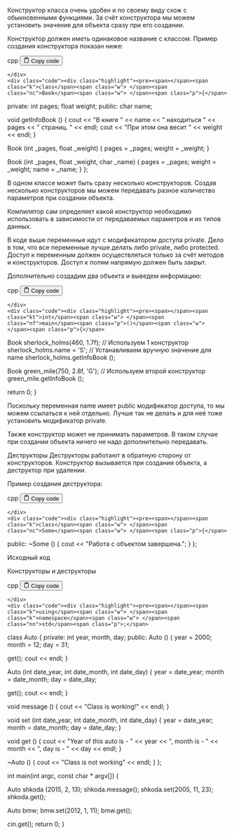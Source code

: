 <p>Конструктор класса очень удобен и по своему виду схож с обыкновенными функциями. 
За счёт конструктора мы можем установить значения для объекта сразу при его создании.</p>
<p>Конструктор должен иметь одинаковое название с классом. Пример создания конструктора показан ниже:</p>
<div class="code-element">
    <div class="lang-line">
        <text>cpp</text>
        <button class="copy-button"
        onclick="copyCode(this)">
    <svg stroke="currentColor"
         fill="none"
         stroke-width="2"
         viewBox="0 0 24 24"
         stroke-linecap="round"
         stroke-linejoin="round"
         class="h-4 w-4"
         height="1em"
         width="1em"
         xmlns="http://www.w3.org/2000/svg">
        <path d="M16 4h2a2 2 0 0 1 2 2v14a2 2 0 0 1-2 2H6a2 2 0 0 1-2-2V6a2 2 0 0 1 2-2h2"></path>
        <rect x="8" y="2" width="8" height="4" rx="1" ry="1"></rect>
    </svg>
    <text>Copy code</text>
</button>

    </div>
    <div class="code"><div class="highlight"><pre><span></span><span class="k">class</span><span class="w"> </span><span class="nc">Book</span><span class="w"> </span><span class="p">{</span>
<span class="k">private</span><span class="o">:</span>
<span class="w">    </span><span class="kt">int</span><span class="w"> </span><span class="n">pages</span><span class="p">;</span>
<span class="w">    </span><span class="kt">float</span><span class="w"> </span><span class="n">weight</span><span class="p">;</span>
<span class="k">public</span><span class="o">:</span><span class="w"> </span>
<span class="w">    </span><span class="kt">char</span><span class="w"> </span><span class="n">name</span><span class="p">;</span>

<span class="w">    </span><span class="kt">void</span><span class="w"> </span><span class="nf">getInfoBook</span><span class="w"> </span><span class="p">()</span><span class="w"> </span><span class="p">{</span>
<span class="w">        </span><span class="n">cout</span><span class="w"> </span><span class="o">&lt;&lt;</span><span class="w"> </span><span class="s">&quot;В книге &quot;</span><span class="w"> </span><span class="o">&lt;&lt;</span><span class="w"> </span><span class="n">name</span><span class="w"> </span><span class="o">&lt;&lt;</span><span class="w"> </span><span class="s">&quot; находиться &quot;</span><span class="w"> </span><span class="o">&lt;&lt;</span><span class="w"> </span><span class="n">pages</span><span class="w"> </span><span class="o">&lt;&lt;</span><span class="w"> </span><span class="s">&quot; страниц. &quot;</span><span class="w"> </span><span class="o">&lt;&lt;</span><span class="w"> </span><span class="n">endl</span><span class="p">;</span>
<span class="w">        </span><span class="n">cout</span><span class="w"> </span><span class="o">&lt;&lt;</span><span class="w"> </span><span class="s">&quot;При этом она весит &quot;</span><span class="w"> </span><span class="o">&lt;&lt;</span><span class="w"> </span><span class="n">weight</span><span class="w"> </span><span class="o">&lt;&lt;</span><span class="w"> </span><span class="n">endl</span><span class="p">;</span>
<span class="w">    </span><span class="p">}</span><span class="w"> </span>

<span class="w">    </span><span class="n">Book</span><span class="w"> </span><span class="p">(</span><span class="kt">int</span><span class="w"> </span><span class="n">_pages</span><span class="p">,</span><span class="w"> </span><span class="kt">float</span><span class="w"> </span><span class="n">_weight</span><span class="p">)</span><span class="w"> </span><span class="p">{</span>
<span class="w">        </span><span class="n">pages</span><span class="w"> </span><span class="o">=</span><span class="w"> </span><span class="n">_pages</span><span class="p">;</span>
<span class="w">        </span><span class="n">weight</span><span class="w"> </span><span class="o">=</span><span class="w"> </span><span class="n">_weight</span><span class="p">;</span>
<span class="w">    </span><span class="p">}</span>

<span class="w">    </span><span class="n">Book</span><span class="w"> </span><span class="p">(</span><span class="kt">int</span><span class="w"> </span><span class="n">_pages</span><span class="p">,</span><span class="w"> </span><span class="kt">float</span><span class="w"> </span><span class="n">_weight</span><span class="p">,</span><span class="w"> </span><span class="kt">char</span><span class="w"> </span><span class="n">_name</span><span class="p">)</span><span class="w"> </span><span class="p">{</span>
<span class="w">        </span><span class="n">pages</span><span class="w"> </span><span class="o">=</span><span class="w"> </span><span class="n">_pages</span><span class="p">;</span>
<span class="w">        </span><span class="n">weight</span><span class="w"> </span><span class="o">=</span><span class="w"> </span><span class="n">_weight</span><span class="p">;</span>
<span class="w">        </span><span class="n">name</span><span class="w"> </span><span class="o">=</span><span class="w"> </span><span class="n">_name</span><span class="p">;</span>
<span class="w">    </span><span class="p">}</span>
<span class="p">};</span>
</pre></div></div>
</div>

<p>В одном классе может быть сразу несколько конструкторов. 
Создав несколько конструкторов мы можем передавать разное количество параметров при создании объекта.</p>
<p>Компилятор сам определяет какой конструктор необходимо использовать в зависимости от передаваемых параметров и их типов данных. </p>
<p>В коде выше переменные идут с модификатором доступа private. 
Дело в том, что все переменные лучше делать либо private, либо protected. 
Доступ к переменным должен осуществляться только за счёт методов и конструкторов. Доступ к полям напрямую должен быть закрыт.</p>
<p>Дополнительно создадим два объекта и выведем информацию:</p>
<div class="code-element">
    <div class="lang-line">
        <text>cpp</text>
        <button class="copy-button"
        onclick="copyCode(this)">
    <svg stroke="currentColor"
         fill="none"
         stroke-width="2"
         viewBox="0 0 24 24"
         stroke-linecap="round"
         stroke-linejoin="round"
         class="h-4 w-4"
         height="1em"
         width="1em"
         xmlns="http://www.w3.org/2000/svg">
        <path d="M16 4h2a2 2 0 0 1 2 2v14a2 2 0 0 1-2 2H6a2 2 0 0 1-2-2V6a2 2 0 0 1 2-2h2"></path>
        <rect x="8" y="2" width="8" height="4" rx="1" ry="1"></rect>
    </svg>
    <text>Copy code</text>
</button>

    </div>
    <div class="code"><div class="highlight"><pre><span></span><span class="kt">int</span><span class="w"> </span><span class="nf">main</span><span class="p">()</span><span class="w"> </span><span class="p">{</span>
<span class="w">    </span><span class="n">Book</span><span class="w"> </span><span class="n">sherlock_holms</span><span class="p">(</span><span class="mi">460</span><span class="p">,</span><span class="w"> </span><span class="mf">1.7f</span><span class="p">);</span><span class="w"> </span><span class="c1">// Используем 1 конструктор</span>
<span class="w">    </span><span class="n">sherlock_holms</span><span class="p">.</span><span class="n">name</span><span class="w"> </span><span class="o">=</span><span class="w"> </span><span class="sc">&#39;S&#39;</span><span class="p">;</span><span class="w"> </span><span class="c1">// Устанавливаем вручную значение для name</span>
<span class="w">    </span><span class="n">sherlock_holms</span><span class="p">.</span><span class="n">getInfoBook</span><span class="w"> </span><span class="p">();</span>

<span class="w">    </span><span class="n">Book</span><span class="w"> </span><span class="n">green_mile</span><span class="p">(</span><span class="mi">750</span><span class="p">,</span><span class="w"> </span><span class="mf">2.8f</span><span class="p">,</span><span class="w"> </span><span class="sc">&#39;G&#39;</span><span class="p">);</span><span class="w"> </span><span class="c1">// Используем второй конструктор</span>
<span class="w">    </span><span class="n">green_mile</span><span class="p">.</span><span class="n">getInfoBook</span><span class="w"> </span><span class="p">();</span>

<span class="w">    </span><span class="k">return</span><span class="w"> </span><span class="mi">0</span><span class="p">;</span>
<span class="p">}</span>
</pre></div></div>
</div>

<p>Поскольку переменная name имеет public модификатор доступа, то мы можем ссылаться к ней отдельно. 
Лучше так не делать и для неё тоже установить модификатор private.</p>
<p>Также конструктор может не принимать параметров. 
В таком случае при создании объекта ничего не надо дополнительно передавать.</p>
<p>Деструкторы
Деструкторы работают в обратную сторону от конструкторов. 
Конструктор вызывается при создании объекта, а деструктор при удалении.</p>
<p>Пример создания деструктора:</p>
<div class="code-element">
    <div class="lang-line">
        <text>cpp</text>
        <button class="copy-button"
        onclick="copyCode(this)">
    <svg stroke="currentColor"
         fill="none"
         stroke-width="2"
         viewBox="0 0 24 24"
         stroke-linecap="round"
         stroke-linejoin="round"
         class="h-4 w-4"
         height="1em"
         width="1em"
         xmlns="http://www.w3.org/2000/svg">
        <path d="M16 4h2a2 2 0 0 1 2 2v14a2 2 0 0 1-2 2H6a2 2 0 0 1-2-2V6a2 2 0 0 1 2-2h2"></path>
        <rect x="8" y="2" width="8" height="4" rx="1" ry="1"></rect>
    </svg>
    <text>Copy code</text>
</button>

    </div>
    <div class="code"><div class="highlight"><pre><span></span><span class="k">class</span><span class="w"> </span><span class="nc">Some</span><span class="w"> </span><span class="p">{</span>
<span class="k">public</span><span class="o">:</span>
<span class="w">    </span><span class="o">~</span><span class="n">Some</span><span class="w"> </span><span class="p">()</span><span class="w"> </span><span class="p">{</span>
<span class="w">        </span><span class="n">cout</span><span class="w"> </span><span class="o">&lt;&lt;</span><span class="w"> </span><span class="s">&quot;Работа с объектом завершена.&quot;</span><span class="p">;</span>
<span class="w">    </span><span class="p">}</span>
<span class="p">};</span>
</pre></div></div>
</div>

<p>Исходный код</p>
<p>Конструкторы и деструкторы</p>
<div class="code-element">
    <div class="lang-line">
        <text>cpp</text>
        <button class="copy-button"
        onclick="copyCode(this)">
    <svg stroke="currentColor"
         fill="none"
         stroke-width="2"
         viewBox="0 0 24 24"
         stroke-linecap="round"
         stroke-linejoin="round"
         class="h-4 w-4"
         height="1em"
         width="1em"
         xmlns="http://www.w3.org/2000/svg">
        <path d="M16 4h2a2 2 0 0 1 2 2v14a2 2 0 0 1-2 2H6a2 2 0 0 1-2-2V6a2 2 0 0 1 2-2h2"></path>
        <rect x="8" y="2" width="8" height="4" rx="1" ry="1"></rect>
    </svg>
    <text>Copy code</text>
</button>

    </div>
    <div class="code"><div class="highlight"><pre><span></span><span class="k">using</span><span class="w"> </span><span class="k">namespace</span><span class="w"> </span><span class="nn">std</span><span class="p">;</span>

<span class="k">class</span><span class="w"> </span><span class="nc">Auto</span><span class="w"> </span><span class="p">{</span>
<span class="k">private</span><span class="o">:</span>
<span class="w">    </span><span class="kt">int</span><span class="w"> </span><span class="n">year</span><span class="p">,</span><span class="w"> </span><span class="n">month</span><span class="p">,</span><span class="w"> </span><span class="n">day</span><span class="p">;</span>
<span class="k">public</span><span class="o">:</span>
<span class="w">    </span><span class="n">Auto</span><span class="w"> </span><span class="p">()</span><span class="w"> </span><span class="p">{</span>
<span class="w">        </span><span class="n">year</span><span class="w"> </span><span class="o">=</span><span class="w"> </span><span class="mi">2000</span><span class="p">;</span>
<span class="w">        </span><span class="n">month</span><span class="w"> </span><span class="o">=</span><span class="w"> </span><span class="mi">12</span><span class="p">;</span>
<span class="w">        </span><span class="n">day</span><span class="w"> </span><span class="o">=</span><span class="w"> </span><span class="mi">31</span><span class="p">;</span>

<span class="w">        </span><span class="n">get</span><span class="p">();</span>
<span class="w">        </span><span class="n">cout</span><span class="w"> </span><span class="o">&lt;&lt;</span><span class="w"> </span><span class="n">endl</span><span class="p">;</span>
<span class="w">    </span><span class="p">}</span>

<span class="w">    </span><span class="n">Auto</span><span class="w"> </span><span class="p">(</span><span class="kt">int</span><span class="w"> </span><span class="n">date_year</span><span class="p">,</span><span class="w"> </span><span class="kt">int</span><span class="w"> </span><span class="n">date_month</span><span class="p">,</span><span class="w"> </span><span class="kt">int</span><span class="w"> </span><span class="n">date_day</span><span class="p">)</span><span class="w"> </span><span class="p">{</span>
<span class="w">        </span><span class="n">year</span><span class="w"> </span><span class="o">=</span><span class="w"> </span><span class="n">date_year</span><span class="p">;</span>
<span class="w">        </span><span class="n">month</span><span class="w"> </span><span class="o">=</span><span class="w"> </span><span class="n">date_month</span><span class="p">;</span>
<span class="w">        </span><span class="n">day</span><span class="w"> </span><span class="o">=</span><span class="w"> </span><span class="n">date_day</span><span class="p">;</span>

<span class="w">        </span><span class="n">get</span><span class="p">();</span>
<span class="w">        </span><span class="n">cout</span><span class="w"> </span><span class="o">&lt;&lt;</span><span class="w"> </span><span class="n">endl</span><span class="p">;</span>
<span class="w">    </span><span class="p">}</span>

<span class="w">    </span><span class="kt">void</span><span class="w"> </span><span class="n">message</span><span class="w"> </span><span class="p">()</span><span class="w"> </span><span class="p">{</span>
<span class="w">        </span><span class="n">cout</span><span class="w"> </span><span class="o">&lt;&lt;</span><span class="w"> </span><span class="s">&quot;Class is working!&quot;</span><span class="w"> </span><span class="o">&lt;&lt;</span><span class="w"> </span><span class="n">endl</span><span class="p">;</span>
<span class="w">    </span><span class="p">}</span>

<span class="w">    </span><span class="kt">void</span><span class="w"> </span><span class="n">set</span><span class="w"> </span><span class="p">(</span><span class="kt">int</span><span class="w"> </span><span class="n">date_year</span><span class="p">,</span><span class="w"> </span><span class="kt">int</span><span class="w"> </span><span class="n">date_month</span><span class="p">,</span><span class="w"> </span><span class="kt">int</span><span class="w"> </span><span class="n">date_day</span><span class="p">)</span><span class="w"> </span><span class="p">{</span>
<span class="w">        </span><span class="n">year</span><span class="w"> </span><span class="o">=</span><span class="w"> </span><span class="n">date_year</span><span class="p">;</span>
<span class="w">        </span><span class="n">month</span><span class="w"> </span><span class="o">=</span><span class="w"> </span><span class="n">date_month</span><span class="p">;</span>
<span class="w">        </span><span class="n">day</span><span class="w"> </span><span class="o">=</span><span class="w"> </span><span class="n">date_day</span><span class="p">;</span>
<span class="w">    </span><span class="p">}</span>

<span class="w">    </span><span class="kt">void</span><span class="w"> </span><span class="n">get</span><span class="w"> </span><span class="p">()</span><span class="w"> </span><span class="p">{</span>
<span class="w">        </span><span class="n">cout</span><span class="w"> </span><span class="o">&lt;&lt;</span><span class="w"> </span><span class="s">&quot;Year of this auto is - &quot;</span><span class="w"> </span><span class="o">&lt;&lt;</span><span class="w"> </span><span class="n">year</span><span class="w"> </span><span class="o">&lt;&lt;</span><span class="w"> </span><span class="s">&quot;, month is - &quot;</span><span class="w"> </span><span class="o">&lt;&lt;</span><span class="w"> </span><span class="n">month</span><span class="w"> </span><span class="o">&lt;&lt;</span><span class="w"> </span><span class="s">&quot;, day is - &quot;</span><span class="w"> </span><span class="o">&lt;&lt;</span><span class="w"> </span><span class="n">day</span><span class="w"> </span><span class="o">&lt;&lt;</span><span class="w"> </span><span class="n">endl</span><span class="p">;</span>
<span class="w">    </span><span class="p">}</span>

<span class="w">    </span><span class="o">~</span><span class="n">Auto</span><span class="w"> </span><span class="p">()</span><span class="w"> </span><span class="p">{</span>
<span class="w">        </span><span class="n">cout</span><span class="w"> </span><span class="o">&lt;&lt;</span><span class="w"> </span><span class="s">&quot;Class is not working&quot;</span><span class="w"> </span><span class="o">&lt;&lt;</span><span class="w"> </span><span class="n">endl</span><span class="p">;</span>
<span class="w">    </span><span class="p">}</span>
<span class="p">};</span>

<span class="kt">int</span><span class="w"> </span><span class="nf">main</span><span class="p">(</span><span class="kt">int</span><span class="w"> </span><span class="n">argc</span><span class="p">,</span><span class="w"> </span><span class="k">const</span><span class="w"> </span><span class="kt">char</span><span class="w"> </span><span class="o">*</span><span class="w"> </span><span class="n">argv</span><span class="p">[])</span><span class="w"> </span><span class="p">{</span>

<span class="w">    </span><span class="n">Auto</span><span class="w"> </span><span class="n">shkoda</span><span class="w"> </span><span class="p">(</span><span class="mi">2015</span><span class="p">,</span><span class="w"> </span><span class="mi">2</span><span class="p">,</span><span class="w"> </span><span class="mi">13</span><span class="p">);</span>
<span class="w">    </span><span class="n">shkoda</span><span class="p">.</span><span class="n">message</span><span class="p">();</span>
<span class="w">    </span><span class="n">shkoda</span><span class="p">.</span><span class="n">set</span><span class="p">(</span><span class="mi">2005</span><span class="p">,</span><span class="w"> </span><span class="mi">11</span><span class="p">,</span><span class="w"> </span><span class="mi">23</span><span class="p">);</span>
<span class="w">    </span><span class="n">shkoda</span><span class="p">.</span><span class="n">get</span><span class="p">();</span>

<span class="w">    </span><span class="n">Auto</span><span class="w"> </span><span class="n">bmw</span><span class="p">;</span>
<span class="w">    </span><span class="n">bmw</span><span class="p">.</span><span class="n">set</span><span class="p">(</span><span class="mi">2012</span><span class="p">,</span><span class="w"> </span><span class="mi">1</span><span class="p">,</span><span class="w"> </span><span class="mi">11</span><span class="p">);</span>
<span class="w">    </span><span class="n">bmw</span><span class="p">.</span><span class="n">get</span><span class="p">();</span>

<span class="w">    </span><span class="n">cin</span><span class="p">.</span><span class="n">get</span><span class="p">();</span>
<span class="w">    </span><span class="k">return</span><span class="w"> </span><span class="mi">0</span><span class="p">;</span>
<span class="p">}</span>
</pre></div></div>
</div>